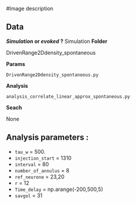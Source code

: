 #Image description

## Data
**_Simulation_ or _evoked_ ?**
Simulation
**Folder**

DrivenRange2Ddensity_spontaneous

**Params**

`DrivenRange2Ddensity_spontaneous.py`

**Analysis**

`analysis_correlate_linear_approx_spontaneous.py`

**Seach**

None

## Analysis parameters :

- `tau_w` = 500.
- `injection_start` = 1310
- `interval` = 80
- `number_of_annulus` = 8
- `ref_neurone` = 23,20
- `r` = 12
- `Time_delay` = np.arange(-200,500,5)
- `savgol` = 31
